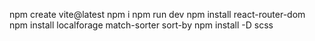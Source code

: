npm create vite@latest
npm i
npm run dev
npm install react-router-dom
npm install localforage match-sorter sort-by
npm install -D scss


